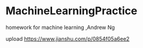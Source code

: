 # MachineLearningPractice
homework for machine learning ,Andrew Ng

upload   https://www.jianshu.com/p/0854f05a6ee2
